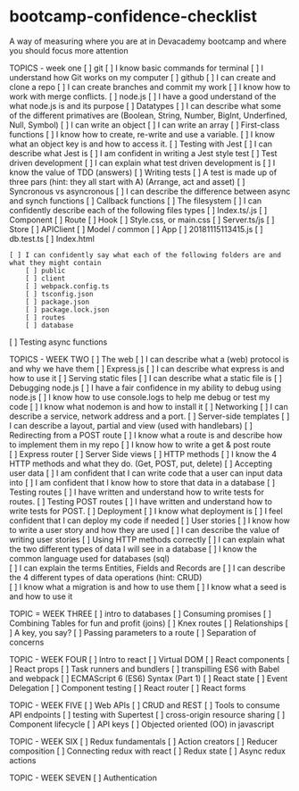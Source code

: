 # bootcamp-confidence-checklist
A way of measuring where you are at in Devacademy bootcamp and where you should focus more attention

TOPICS - week one
[ ] git
    [ ] I know basic commands for terminal 
    [ ] I understand how Git works on my computer
[ ] github
    [ ] I can create and clone a repo
    [ ] I can create branches and commit my work
    [ ] I know how to work with merge conflicts. 
[ ] node.js
    [ ] I have a good understand of the what node.js is and its purpose
[ ] Datatypes
    [ ] I can describe what some of the different primatives are (Boolean, String, Number, BigInt, Underfined, Null, Symbol)
    [ ] I can write an object
    [ ] I can write an array
[ ] First-class functions
    [ ] I know how to create, re-write and use a variable. 
    [ ] I know what an object key is and how to access it. 
[ ] Testing with Jest
    [ ] I can describe what Jest is
    [ ] I am confident in writing a Jest style test
[ ] Test driven development
    [ ] I can explain what test driven development is 
    [ ] I know the value of TDD (answers)
[ ] Writing tests
    [ ] A test is made up of three pars (hint: they all start with A) (Arrange, act and asset)
[ ] Syncronous vs asyncronous 
    [ ] I can describe the difference between async and synch functions
[ ] Callback functions
[ ] The filesystem
    [ ] I can confidently describe each of the following files types
        [ ] Index.ts/.js
        [ ] Component
        [ ] Route
        [ ] Hook
        [ ] Style.css, or main.css
        [ ] Server.ts/js 
        [ ] Store
        [ ] APIClient
        [ ] Model / common
        [ ] App
        [ ] 20181115113415.js
        [ ] db.test.ts
        [ ] Index.html
        
    [ ] I can confidently say what each of the following folders are and what they might contain
        [ ] public
        [ ] client
        [ ] webpack.config.ts
        [ ] tsconfig.json
        [ ] package.json
        [ ] package.lock.json
        [ ] routes
        [ ] database
    
[ ] Testing async functions


TOPICS - WEEK TWO
[ ] The web
    [ ] I can describe what a (web) protocol is and why we have them
[ ] Express.js
    [ ] I can describe what express is and how to use it
[ ] Serving static files
    [ ] I can describe what a static file is 
[ ] Debugging node.js
    [ ] I have a fair confidence in my ability to debug using node.js
    [ ] I know how to use console.logs to help me debug or test my code
    [ ] I know what nodemon is and how to install it
[ ] Networking
    [ ] I can describe a service, network address and a port. 
[ ] Server-side templates
    [ ] I can describe a layout, partial and view (used with handlebars)
[ ] Redirecting from a POST route
    [ ] I know what a route is and describe how to implement them in my repo
    [ ] I know how to write a get & post route    
[ ] Express router
[ ] Server Side views
[ ] HTTP methods
    [ ] I know the 4 HTTP methods and what they do. (Get, POST, put, delete) 
[ ] Accepting user data
    [ ] I am confident that I can write code that a user can input data into
    [ ] I am confident that I know how to store that data in a database 
[ ] Testing routes
    [ ] I have written and understand how to write tests for routes.
[ ] Testing POST routes
    [ ] I have written and understand how to write tests for POST.
[ ] Deployment 
    [ ] I know what deployment is
    [ ] I feel confident that I can deploy my code if needed
[ ] User stories
    [ ] I know how to write a user story and how they are used
    [ ] I can describe the value of writing user stories
[ ] Using HTTP methods correctly
    [ ] I can explain what the two different types of data I will see in a database 
    [ ] I know the common language used for databases (sql)    
    [ ] I can explain the terms Entities, Fields and Records are 
    [ ] I can describe the 4 different types of data operations (hint: CRUD)  
    [ ] I know what a migration is and how to use them
    [ ] I know what a seed is and how to use it

TOPIC = WEEK THREE
[ ] intro to databases
[ ] Consuming promises
[ ] Combining Tables for fun and profit (joins)
[ ] Knex routes
[ ] Relationships
[ ] A key, you say?
[ ] Passing parameters to a route
[ ] Separation of concerns

TOPIC - WEEK FOUR
[ ] Intro to react
[ ] Virtual DOM
[ ] React components
[ ] React props
[ ] Task runners and bundlers
[ ] transpilling ES6 with Babel and webpack 
[ ] ECMAScript 6 (ES6) Syntax (Part 1)
[ ] React state
[ ] Event Delegation
[ ] Component testing
[ ] React router
[ ] React forms

TOPIC - WEEK FIVE
[ ] Web APIs
[ ] CRUD and REST
[ ] Tools to consume API endpoints
[ ] testing with Supertest
[ ] cross-origin resource sharing
[ ] Component lifecycle
[ ] API keys
[ ] Objected oriented (OO) in javascript

TOPIC - WEEK SIX
[ ] Redux fundamentals
[ ] Action creators
[ ] Reducer composition
[ ] Connecting redux with react
[ ] Redux state
[ ] Async redux actions

TOPIC - WEEK SEVEN 
[ ] Authentication 
